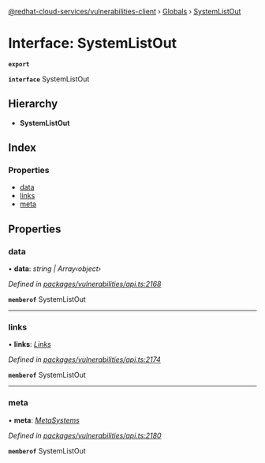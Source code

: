 [@redhat-cloud-services/vulnerabilities-client](../README.md) › [Globals](../globals.md) › [SystemListOut](systemlistout.md)

# Interface: SystemListOut

**`export`** 

**`interface`** SystemListOut

## Hierarchy

* **SystemListOut**

## Index

### Properties

* [data](systemlistout.md#data)
* [links](systemlistout.md#links)
* [meta](systemlistout.md#meta)

## Properties

###  data

• **data**: *string | Array‹object›*

*Defined in [packages/vulnerabilities/api.ts:2168](https://github.com/RedHatInsights/javascript-clients/blob/master/packages/vulnerabilities/api.ts#L2168)*

**`memberof`** SystemListOut

___

###  links

• **links**: *[Links](links.md)*

*Defined in [packages/vulnerabilities/api.ts:2174](https://github.com/RedHatInsights/javascript-clients/blob/master/packages/vulnerabilities/api.ts#L2174)*

**`memberof`** SystemListOut

___

###  meta

• **meta**: *[MetaSystems](metasystems.md)*

*Defined in [packages/vulnerabilities/api.ts:2180](https://github.com/RedHatInsights/javascript-clients/blob/master/packages/vulnerabilities/api.ts#L2180)*

**`memberof`** SystemListOut
